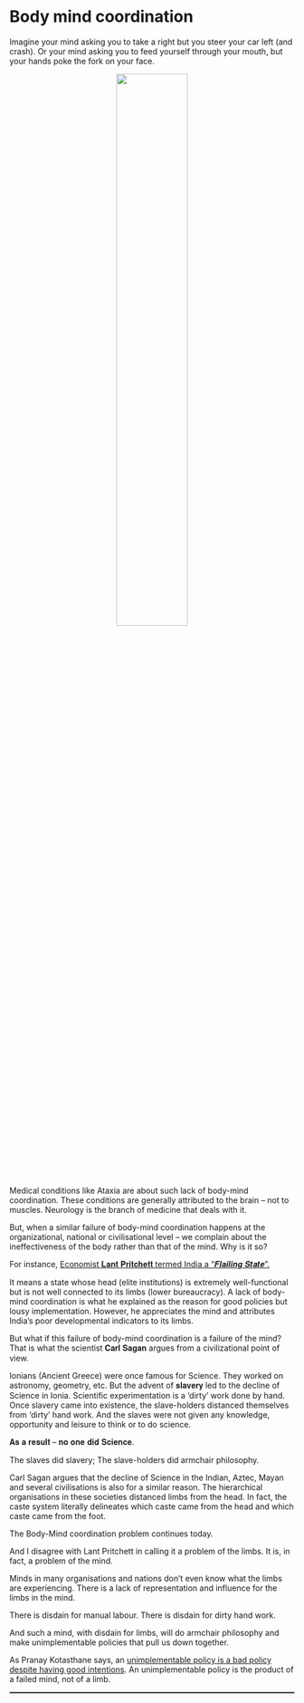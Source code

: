 # Body mind coordination

Imagine your mind asking you to take a right but you steer your car left (and crash). Or your mind asking you to feed yourself through your mouth, but your hands poke the fork on your face.
<div style="text-align: center"><img src="rationality-dictionary/poking.webp" width="50%"/></div>

Medical conditions like Ataxia are about such lack of body-mind coordination. These conditions are generally attributed to the brain – not to muscles. Neurology is the branch of medicine that deals with it.

But, when a similar failure of body-mind coordination happens at the organizational, national or civilisational level – we complain about the ineffectiveness of the body rather than that of the mind. Why is it so?

For instance, [Economist 𝐋𝐚𝐧𝐭 𝐏𝐫𝐢𝐭𝐜𝐡𝐞𝐭𝐭 termed India a “𝑭𝒍𝒂𝒊𝒍𝒊𝒏𝒈 𝑺𝒕𝒂𝒕𝒆”.](https://dash.harvard.edu/handle/1/4449106)

It means a state whose head (elite institutions) is extremely well-functional but is not well connected to its limbs (lower bureaucracy). A lack of body-mind coordination is what he explained as the reason for good policies but lousy implementation. However, he appreciates the mind and attributes India’s poor developmental indicators to its limbs.

But what if this failure of body-mind coordination is a failure of the mind? That is what the scientist 𝐂𝐚𝐫𝐥 𝐒𝐚𝐠𝐚𝐧 argues from a civilizational point of view.

Ionians (Ancient Greece) were once famous for Science. They worked on astronomy, geometry, etc. But the advent of 𝐬𝐥𝐚𝐯𝐞𝐫𝐲 led to the decline of Science in Ionia. Scientific experimentation is a ‘dirty’ work done by hand. Once slavery came into existence, the slave-holders distanced themselves from ‘dirty’ hand work. And the slaves were not given any knowledge, opportunity and leisure to think or to do science.

𝐀𝐬 𝐚 𝐫𝐞𝐬𝐮𝐥𝐭 – 𝐧𝐨 𝐨𝐧𝐞 𝐝𝐢𝐝 𝐒𝐜𝐢𝐞𝐧𝐜𝐞.

The slaves did slavery; The slave-holders did armchair philosophy.

Carl Sagan argues that the decline of Science in the Indian, Aztec, Mayan and several civilisations is also for a similar reason. The hierarchical organisations in these societies distanced limbs from the head. In fact, the caste system literally delineates which caste came from the head and which caste came from the foot.

The Body-Mind coordination problem continues today.

And I disagree with Lant Pritchett in calling it a problem of the limbs. It is, in fact, a problem of the mind.

Minds in many organisations and nations don’t even know what the limbs are experiencing. There is a lack of representation and influence for the limbs in the mind.

There is disdain for manual labour. There is disdain for dirty hand work.

And such a mind, with disdain for limbs, will do armchair philosophy and make unimplementable policies that pull us down together.

As Pranay Kotasthane says, an [unimplementable policy is a bad policy despite having good intentions](https://www.youtube.com/watch?v=z2LPvOkwSdU&t=5s). An unimplementable policy is the product of a failed mind, not of a limb.
<hr style="border:1px solid gray">
